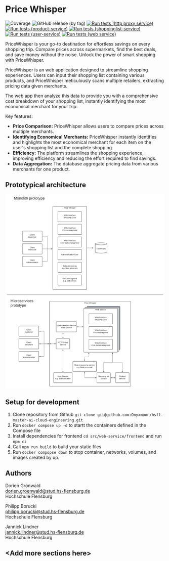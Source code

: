 # Price Whisper
![Coverage](https://img.shields.io/badge/Coverage-83.2%25-brightgreen)
![GitHub release (by tag)](https://img.shields.io/github/v/tag/onyxmoon/hsfl-master-ai-cloud-engineering.svg?sort=semver&label=Version&color=4ccc93d)
[![Run tests (http proxy service)](https://github.com/Onyxmoon/hsfl-master-ai-cloud-engineering/actions/workflows/run-tests-http-proxy-service.yml/badge.svg)](https://github.com/Onyxmoon/hsfl-master-ai-cloud-engineering/actions/workflows/run-tests-http-proxy-service.yml)
[![Run tests (product-service)](https://github.com/Onyxmoon/hsfl-master-ai-cloud-engineering/actions/workflows/run-tests-product-service.yml/badge.svg)](https://github.com/Onyxmoon/hsfl-master-ai-cloud-engineering/actions/workflows/run-tests-product-service.yml)
[![Run tests (shoppinglist-service)](https://github.com/Onyxmoon/hsfl-master-ai-cloud-engineering/actions/workflows/run-tests-shoppinglist-service.yml/badge.svg)](https://github.com/Onyxmoon/hsfl-master-ai-cloud-engineering/actions/workflows/run-tests-shoppinglist-service.yml)
[![Run tests (user-service)](https://github.com/Onyxmoon/hsfl-master-ai-cloud-engineering/actions/workflows/run-tests-user-service.yml/badge.svg)](https://github.com/Onyxmoon/hsfl-master-ai-cloud-engineering/actions/workflows/run-tests-user-service.yml)
[![Run tests (web service)](https://github.com/Onyxmoon/hsfl-master-ai-cloud-engineering/actions/workflows/run-tests-web-service.yml/badge.svg)](https://github.com/Onyxmoon/hsfl-master-ai-cloud-engineering/actions/workflows/run-tests-web-service.yml)

PriceWhisper is your go-to destination for effortless savings on every shopping trip. Compare prices across supermarkets, find the best deals, and save money without the noise. Unlock the power of smart shopping with PriceWhisper.

PriceWhisper is an web application designed to streamline shopping experiences. Users can input their shopping list containing various products, and PriceWhisper meticulously scans multiple retailers, extracting pricing data given merchants.

The web app then analyze this data to provide you with a comprehensive cost breakdown of your shopping list, instantly identifying the most economical merchant for your trip. 

Key features:

- **Price Comparison:** PriceWhisper allows users to compare prices across multiple merchants.
- **Identifying Economical Merchants:** PriceWhisper instantly identifies and highlights the most economical merchant for each item on the user's shopping list and the complete shopping
- **Efficiency:** The platform streamlines the shopping experience, improving efficiency and reducing the effort required to find savings.
- **Data Aggregation:** The database aggregate pricing data from various merchants for one product.

## Prototypical architecture

![Architecture](README.assets/CE_Architecture_Prototype.svg)

## Setup for development
1. Clone repository from Github `git clone git@github.com:Onyxmoon/hsfl-master-ai-cloud-engineering.git`
2. Run `docker compose up -d` to startt the containers defined in the Compose file
3. Install dependencies for frontend `cd src/web-service/frontend` and run `npm ci`
4. Call `npm run build` to build your static files
5. Run `docker compopse down` to stop container, networks, volumes, and images created by up.

## Authors

Dorien Grönwald<br>
dorien.groenwald@stud.hs-flensburg.de<br>
Hochschule Flensburg

Philipp Borucki<br>
philipp.borucki@stud.hs-flensburg.de<br>
Hochschule Flensburg

Jannick Lindner<br>
jannick.lindner@stud.hs-flensburg.de<br>
Hochschule Flensburg

## \<Add more sections here\>
